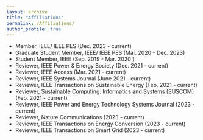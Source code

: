 ```yaml
---
layout: archive
title: "Affiliations"
permalink: /Affiliations/
author_profile: true
---
```


* Member, IEEE/ IEEE PES (Dec. 2023 - current)
* Graduate Student Member, IEEE/ IEEE PES (Mar. 2020 - Dec. 2023)
* Student Member, IEEE (Sep. 2019 - Mar. 2020 )
* Reviewer, IEEE Power & Energy Society (Dec. 2021 - current)
* Reviewer, IEEE Access (Mar. 2021 - current)
* Reviewer, IEEE Systems Journal (June 2021 - current)
* Reviewer, IEEE Transactions on Sustainable Energy (Feb. 2021 - current)
* Reviewer, Sustainable Computing: Informatics and Systems (SUSCOM) (Feb. 2021 - current)
* Reviewer, IEEE Power and Energy Technology Systems Journal (2023 - current)
* Reviewer, Nature Communications (2023 - current)
* Reviewer, IEEE Transactions on Energy Conversion (2023 - current)
* Reviewer, IEEE Transactions on Smart Grid (2023 - current)
